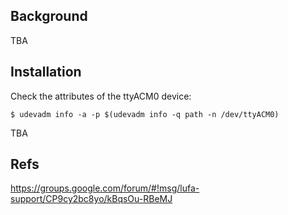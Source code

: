 ## Background

TBA

## Installation

Check the attributes of the ttyACM0 device:

    $ udevadm info -a -p $(udevadm info -q path -n /dev/ttyACM0)

TBA

## Refs

https://groups.google.com/forum/#!msg/lufa-support/CP9cy2bc8yo/kBqsOu-RBeMJ

